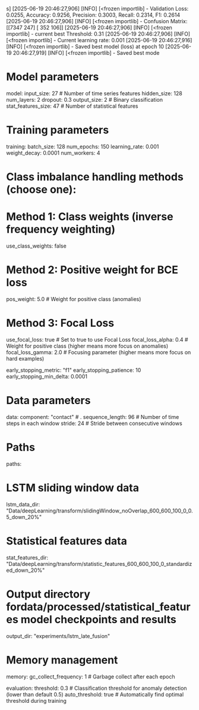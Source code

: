 s]
[2025-06-19 20:46:27,906] [INFO] [<frozen importlib] - Validation Loss: 0.0255, Accuracy: 0.9256, Precision: 0.3003, Recall: 0.2314, F1: 0.2614
[2025-06-19 20:46:27,906] [INFO] [<frozen importlib] - Confusion Matrix:
[[7347  247]
 [ 352  106]]
[2025-06-19 20:46:27,906] [INFO] [<frozen importlib] - current best Threshold: 0.31
[2025-06-19 20:46:27,906] [INFO] [<frozen importlib] - Current learning rate: 0.001
[2025-06-19 20:46:27,916] [INFO] [<frozen importlib] - Saved best model (loss) at epoch 10
[2025-06-19 20:46:27,919] [INFO] [<frozen importlib] - Saved best mode



# Model parameters
model:
  input_size: 27  # Number of time series features
  hidden_size: 128
  num_layers: 2
  dropout: 0.3
  output_size: 2  # Binary classification
  stat_features_size: 47  # Number of statistical features

# Training parameters
training:
  batch_size: 128
  num_epochs: 150
  learning_rate: 0.001
  weight_decay: 0.0001
  num_workers: 4
  
  # Class imbalance handling methods (choose one):
  # Method 1: Class weights (inverse frequency weighting)
  use_class_weights: false
  
  # Method 2: Positive weight for BCE loss
  pos_weight: 5.0  # Weight for positive class (anomalies)
  
  # Method 3: Focal Loss
  use_focal_loss: true  # Set to true to use Focal Loss
  focal_loss_alpha: 0.4  # Weight for positive class (higher means more focus on anomalies)
  focal_loss_gamma: 2.0  # Focusing parameter (higher means more focus on hard examples)

  early_stopping_metric: "f1"
  early_stopping_patience: 10
  early_stopping_min_delta: 0.0001

# Data parameters
data:
  component: "contact"  # .
  sequence_length: 96  # Number of time steps in each window
  stride: 24  # Stride between consecutive windows

# Paths
paths:
  # LSTM sliding window data
  lstm_data_dir: "Data/deepLearning/transform/slidingWindow_noOverlap_600_600_100_0_0.5_down_20%"
  # Statistical features data
  stat_features_dir: "Data/deepLearning/transform/statistic_features_600_600_100_0_standardized_down_20%"
  # Output directory fordata/processed/statistical_features model checkpoints and results
  output_dir: "experiments/lstm_late_fusion"

# Memory management
memory:
  gc_collect_frequency: 1  # Garbage collect after each epoch 

evaluation:
  threshold: 0.3  # Classification threshold for anomaly detection (lower than default 0.5)
  auto_threshold: true  # Automatically find optimal threshold during training 